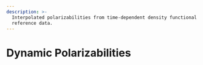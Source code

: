 ```yaml
---
description: >-
  Interpolated polarizabilities from time-dependent density functional theory
  reference data.
---
```


# Dynamic Polarizabilities

